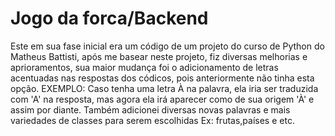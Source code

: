 # Jogo da forca/Backend
   Este em sua fase inicial era um código de um projeto do curso de Python do Matheus Battisti, após me basear neste projeto, fiz diversas melhorias e aprioramentos, sua maior mudança foi o adicionamento de letras acentuadas nas respostas dos códicos, pois anteriormente não tinha esta opção. EXEMPLO: Caso tenha uma letra À na palavra, ela iria ser traduzida com 'A' na resposta, mas agora ela irá aparecer como de sua origem 'À' e assim por diante. Também adicionei diversas novas palavras e mais variedades de classes para serem escolhidas Ex: frutas,países e etc.
